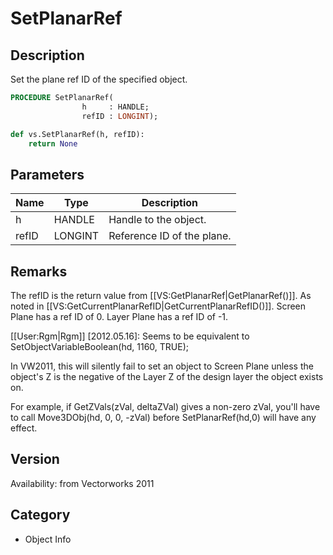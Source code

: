 # SetPlanarRef

## Description
Set the plane ref ID of the specified object.

```pascal
PROCEDURE SetPlanarRef(
				h     : HANDLE;
				refID : LONGINT);
```

```python
def vs.SetPlanarRef(h, refID):
    return None
```

## Parameters
|Name|Type|Description|
|---|---|---|
|h|HANDLE|Handle to the object.|
|refID|LONGINT|Reference ID of the plane.|

## Remarks
The refID is the return value from [[VS:GetPlanarRef|GetPlanarRef()]]. As noted in [[VS:GetCurrentPlanarRefID|GetCurrentPlanarRefID()]].
Screen Plane has a ref ID of 0.
Layer Plane has a ref ID of -1.

[[User:Rgm|Rgm]] [2012.05.16]:
Seems to be equivalent to SetObjectVariableBoolean(hd, 1160, TRUE);

In VW2011, this will silently fail to set an object to Screen Plane unless the object's Z is the negative of the Layer Z of the design layer the object exists on.

For example, if GetZVals(zVal, deltaZVal) gives a non-zero zVal, you'll have to call Move3DObj(hd, 0, 0, -zVal) before SetPlanarRef(hd,0) will have any effect.

## Version
Availability: from Vectorworks 2011

## Category
* Object Info

